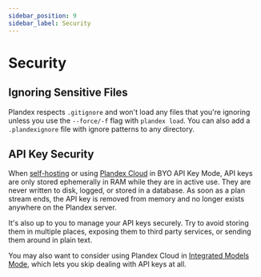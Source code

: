 ```yaml
---
sidebar_position: 9
sidebar_label: Security
---
```


# Security
## Ignoring Sensitive Files

Plandex respects `.gitignore` and won't load any files that you're ignoring unless you use the `--force/-f` flag with `plandex load`. You can also add a `.plandexignore` file with ignore patterns to any directory.

## API Key Security

When [self-hosting](./hosting/self-hosting.md) or using [Plandex Cloud](./hosting/cloud.md) in BYO API Key Mode, API keys are only stored ephemerally in RAM while they are in active use. They are never written to disk, logged, or stored in a database. As soon as a plan stream ends, the API key is removed from memory and no longer exists anywhere on the Plandex server.

It's also up to you to manage your API keys securely. Try to avoid storing them in multiple places, exposing them to third party services, or sending them around in plain text.

You may also want to consider using Plandex Cloud in [Integrated Models Mode](./hosting/cloud.md#integrated-models-mode), which lets you skip dealing with API keys at all.